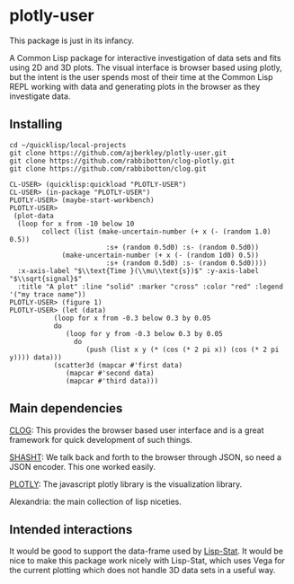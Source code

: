 # plotly-user

This package is just in its infancy.

A Common Lisp package for interactive investigation of data sets and
fits using 2D and 3D plots.  The visual interface is browser based using plotly,
but the intent is the user spends most of their time at the Common
Lisp REPL working with data and generating plots in the browser as
they investigate data.

## Installing
```
cd ~/quicklisp/local-projects
git clone https://github.com/ajberkley/plotly-user.git
git clone https://github.com/rabbibotton/clog-plotly.git
git clone https://github.com/rabbibotton/clog.git
```

```
CL-USER> (quicklisp:quickload "PLOTLY-USER")
CL-USER> (in-package "PLOTLY-USER")
PLOTLY-USER> (maybe-start-workbench)
PLOTLY-USER>
 (plot-data
  (loop for x from -10 below 10
        collect (list (make-uncertain-number (+ x (- (random 1.0) 0.5))
					    :s+ (random 0.5d0) :s- (random 0.5d0))
		     (make-uncertain-number (+ x (- (random 1d0) 0.5))
					    :s+ (random 0.5d0) :s- (random 0.5d0))))
  :x-axis-label "$\\text{Time }(\\mu\\text{s})$" :y-axis-label "$\\sqrt{signal}$"
  :title "A plot" :line "solid" :marker "cross" :color "red" :legend '("my trace name"))
PLOTLY-USER> (figure 1)
PLOTLY-USER> (let (data)
	       (loop for x from -0.3 below 0.3 by 0.05
		   do
		      (loop for y from -0.3 below 0.3 by 0.05
			    do
			       (push (list x y (* (cos (* 2 pi x)) (cos (* 2 pi y)))) data)))
	       (scatter3d (mapcar #'first data)
			  (mapcar #'second data)
			  (mapcar #'third data)))
```



## Main dependencies
[CLOG](https://github.com/rabbibotton/clog): This provides the browser based user interface and is a great framework for quick development of such things.

[SHASHT](https://github.com/yitzchak/shasht): We talk back and forth to the browser through JSON, so need a JSON encoder.  This one worked easily.

[PLOTLY](https://plotly.com/javascript/): The javascript plotly library is the visualization library.

Alexandria: the main collection of lisp niceties.

## Intended interactions

It would be good to support the data-frame used by
[Lisp-Stat](https://github.com/Lisp-Stat).  It would be nice to make
this package work nicely with Lisp-Stat, which uses Vega for the
current plotting which does not handle 3D data sets in a useful way.
